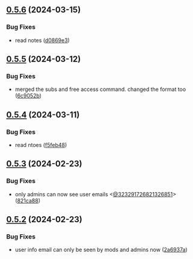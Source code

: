 ## [0.5.6](https://github.com/Torwent/wasp-discord/compare/v0.5.5...v0.5.6) (2024-03-15)


### Bug Fixes

* read notes ([d0869e3](https://github.com/Torwent/wasp-discord/commit/d0869e30c4f930eeacd0c247cf445b127045cca8))



## [0.5.5](https://github.com/Torwent/wasp-discord/compare/v0.5.4...v0.5.5) (2024-03-12)


### Bug Fixes

* merged the subs and free access command. changed the format too ([6c9052b](https://github.com/Torwent/wasp-discord/commit/6c9052bc7ea6833b9e7fd56a775f0eca1af66cb9))



## [0.5.4](https://github.com/Torwent/wasp-discord/compare/v0.5.3...v0.5.4) (2024-03-11)


### Bug Fixes

* read ntoes ([f5feb48](https://github.com/Torwent/wasp-discord/commit/f5feb48603b3669a04dbbf255112e59f5044a81d))



## [0.5.3](https://github.com/Torwent/wasp-discord/compare/v0.5.2...v0.5.3) (2024-02-23)


### Bug Fixes

* only admins can now see user emails <[@323291726821326851](https://github.com/323291726821326851)> ([821ca88](https://github.com/Torwent/wasp-discord/commit/821ca886b164e8a6babeb5f707086b8844962ca9))



## [0.5.2](https://github.com/Torwent/wasp-discord/compare/v0.5.1...v0.5.2) (2024-02-23)


### Bug Fixes

* user info email can only be seen by mods and admins now ([2a6937a](https://github.com/Torwent/wasp-discord/commit/2a6937aeb0bf2b40e2f58a1a5e640d8657456c63))



